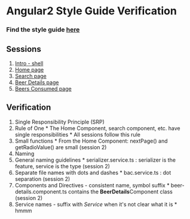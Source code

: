 # Angular2 Style Guide Verification
### Find the style guide [here](https://angular.io/docs/ts/latest/guide/style-guide.html)

## Sessions

1. [Intro - shell](http://plnkr.co/edit/PNagJuu0kuSdtQVVILPP?p=preview)
1. [Home page](https://plnkr.co/edit/CkaUN4?p=preview)
1. [Search page](https://plnkr.co/edit/20ssm8OyGxC9JpHLIcjQ?p=preview)
1. [Beer Details page](http://plnkr.co/edit/ETPUC6FXi0m1LdQP0rln?p=preview)
1. [Beers Consumed page](http://plnkr.co/edit/iCzPdA7PQEgS0bRhYgP3?p=preview)

## Verification

1. Single Responsibility Principle (SRP)
  1. Rule of One
    * The Home Component, search component, etc. have single responsibilities
    * All sessions follow this rule
  1. Small functions
    * From the Home Component: nextPage() and getRadioValue() are small (session 2)
1. Naming
  1. General naming guidelines
    * serializer.service.ts : serializer is the feature, service is the type (session 2)
  1. Separate file names with dots and dashes
    * bac.service.ts : dot separation (session 2)
  1. Components and Directives - consistent name, symbol suffix
    * beer-details.component.ts contains the **BeerDetails**Component class (session 2)
  1. Service names - suffix with *Service* when it's not clear what it is
    * hmmm
